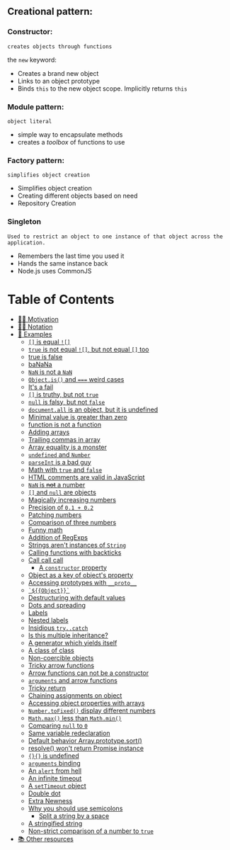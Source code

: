 
## Creational pattern:

### Constructor:

`creates objects through functions`

the `new` keyword:

* Creates a brand new object
* Links to an object prototype
* Binds `this` to the new object scope. Implicitly returns `this`

### Module pattern:

`object literal`

* simple way to encapsulate methods
* creates a *toolbox* of functions to use

### Factory pattern:

`simplifies object creation`

* Simplifies object creation
* Creating different objects based on need 
* Repository Creation

### Singleton

`Used to restrict an object to one instance of that object across the application.`

* Remembers the last time you used it 
* Hands the same instance back 
* Node.js uses CommonJS


# Table of Contents

- [💪🏻 Motivation](https://github.com/denysdovhan/wtfjs/blob/master/README.md#-motivation)
- [✍🏻 Notation](https://github.com/denysdovhan/wtfjs/blob/master/README.md#-notation)
- [👀 Examples](https://github.com/denysdovhan/wtfjs/blob/master/README.md#-examples)
  - [`[]` is equal `![]`](https://github.com/denysdovhan/wtfjs/blob/master/README.md#-is-equal-)
  - [`true` is not equal `![]`, but not equal `[]` too](https://github.com/denysdovhan/wtfjs/blob/master/README.md#true-is-not-equal--but-not-equal--too)
  - [true is false](https://github.com/denysdovhan/wtfjs/blob/master/README.md#true-is-false)
  - [baNaNa](https://github.com/denysdovhan/wtfjs/blob/master/README.md#banana)
  - [`NaN` is not a `NaN`](https://github.com/denysdovhan/wtfjs/blob/master/README.md#nan-is-not-a-nan)
  - [`Object.is()` and `===` weird cases](https://github.com/denysdovhan/wtfjs/blob/master/README.md#objectis-and--weird-cases)
  - [It's a fail](https://github.com/denysdovhan/wtfjs/blob/master/README.md#its-a-fail)
  - [`[]` is truthy, but not `true`](https://github.com/denysdovhan/wtfjs/blob/master/README.md#-is-truthy-but-not-true)
  - [`null` is falsy, but not `false`](https://github.com/denysdovhan/wtfjs/blob/master/README.md#null-is-falsy-but-not-false)
  - [`document.all` is an object, but it is undefined](https://github.com/denysdovhan/wtfjs/blob/master/README.md#documentall-is-an-object-but-it-is-undefined)
  - [Minimal value is greater than zero](https://github.com/denysdovhan/wtfjs/blob/master/README.md#minimal-value-is-greater-than-zero)
  - [function is not a function](https://github.com/denysdovhan/wtfjs/blob/master/README.md#function-is-not-a-function)
  - [Adding arrays](https://github.com/denysdovhan/wtfjs/blob/master/README.md#adding-arrays)
  - [Trailing commas in array](#trailing-commas-in-array)
  - [Array equality is a monster](#array-equality-is-a-monster)
  - [`undefined` and `Number`](#undefined-and-number)
  - [`parseInt` is a bad guy](#parseint-is-a-bad-guy)
  - [Math with `true` and `false`](#math-with-true-and-false)
  - [HTML comments are valid in JavaScript](#html-comments-are-valid-in-javascript)
  - [`NaN` is ~~not~~ a number](#nan-is-not-a-number)
  - [`[]` and `null` are objects](#-and-null-are-objects)
  - [Magically increasing numbers](#magically-increasing-numbers)
  - [Precision of `0.1 + 0.2`](#precision-of-01--02)
  - [Patching numbers](#patching-numbers)
  - [Comparison of three numbers](#comparison-of-three-numbers)
  - [Funny math](#funny-math)
  - [Addition of RegExps](#addition-of-regexps)
  - [Strings aren't instances of `String`](#strings-arent-instances-of-string)
  - [Calling functions with backticks](#calling-functions-with-backticks)
  - [Call call call](#call-call-call)
    - [A `constructor` property](#a-constructor-property)
  - [Object as a key of object's property](#object-as-a-key-of-objects-property)
  - [Accessing prototypes with `__proto__`](#accessing-prototypes-with-__proto__)
  - [`` `${{Object}}` ``](#-object-)
  - [Destructuring with default values](#destructuring-with-default-values)
  - [Dots and spreading](#dots-and-spreading)
  - [Labels](#labels)
  - [Nested labels](#nested-labels)
  - [Insidious `try..catch`](#insidious-trycatch)
  - [Is this multiple inheritance?](#is-this-multiple-inheritance)
  - [A generator which yields itself](#a-generator-which-yields-itself)
  - [A class of class](#a-class-of-class)
  - [Non-coercible objects](#non-coercible-objects)
  - [Tricky arrow functions](#tricky-arrow-functions)
  - [Arrow functions can not be a constructor](#arrow-functions-can-not-be-a-constructor)
  - [`arguments` and arrow functions](#arguments-and-arrow-functions)
  - [Tricky return](#tricky-return)
  - [Chaining assignments on object](#chaining-assignments-on-object)
  - [Accessing object properties with arrays](#accessing-object-properties-with-arrays)
  - [`Number.toFixed()` display different numbers](#numbertofixed-display-different-numbers)
  - [`Math.max()` less than `Math.min()`](#mathmax-less-than-mathmin)
  - [Comparing `null` to `0`](#comparing-null-to-0)
  - [Same variable redeclaration](#same-variable-redeclaration)
  - [Default behavior Array.prototype.sort()](#default-behavior-arrayprototypesort)
  - [resolve() won't return Promise instance](#resolve-wont-return-promise-instance)
  - [`{}{}` is undefined](#-is-undefined)
  - [`arguments` binding](#arguments-binding)
  - [An `alert` from hell](#an-alert-from-hell)
  - [An infinite timeout](#an-infinite-timeout)
  - [A `setTimeout` object](#a-settimeout-object)
  - [Double dot](#double-dot)
  - [Extra Newness](#extra-newness)
  - [Why you should use semicolons](#why-you-should-use-semicolons)
    - [Split a string by a space](#split-a-string-by-a-space)
  - [A stringified string](#a-stringified-string)
  - [Non-strict comparison of a number to `true`](#non-strict-comparison-of-a-number-to-true)
- [📚 Other resources](#-other-resources)
